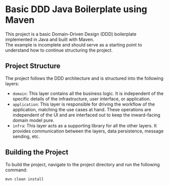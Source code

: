 # Basic DDD Java Boilerplate using Maven

This project is a basic Domain-Driven Design (DDD) boilerplate implemented in Java and built with Maven.<br/>
The example is incomplete and should serve as a starting point to understand how to continue structuring the project.<br/>

## Project Structure

The project follows the DDD architecture and is structured into the following layers:

- `domain`: This layer contains all the business logic. It is independent of the specific details of the infrastructure, user interface, or application.
- `application`: This layer is responsible for driving the workflow of the application, matching the use cases at hand. These operations are independent of the UI and are interfaced out to keep the inward-facing domain model pure.
- `infra`: This layer acts as a supporting library for all the other layers. It provides communication between the layers, data persistence, message sending, etc.


## Building the Project

To build the project, navigate to the project directory and run the following command:

```bash
mvn clean install

```

